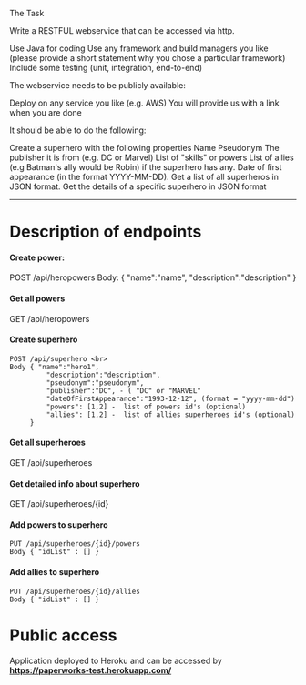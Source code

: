 The Task

Write a RESTFUL webservice that can be accessed via http.

Use Java for coding
Use any framework and build managers you like (please provide a short statement why you chose a particular framework)
Include some testing (unit, integration, end-to-end)
 

The webservice needs to be publicly available:

Deploy on any service you like (e.g. AWS)
You will provide us with a link when you are done

It should be able to do the following:

Create a superhero with the following properties
Name
Pseudonym
The publisher it is from (e.g. DC or Marvel)
List of "skills" or powers
List of allies (e.g Batman's ally would be Robin) if the superhero has any.
Date of first appearance (in the format YYYY-MM-DD).
Get a list of all superheros in JSON format.
Get the details of a specific superhero in JSON format

-------------------------------------------------------

<h1> Description of endpoints </h1>

<h4> Create power:  </h4>
    POST /api/heropowers 
    Body: { "name":"name", "description":"description" }

<h4> Get all powers </h4> 
    GET /api/heropowers 
      
<h4> Create superhero </h4>

    POST /api/superhero <br>   
    Body { "name":"hero1",
             "description":"description",
             "pseudonym":"pseudonym",
             "publisher":"DC", - ( "DC" or "MARVEL"
             "dateOfFirstAppearance":"1993-12-12", (format = "yyyy-mm-dd")
             "powers": [1,2] -  list of powers id's (optional)
             "allies": [1,2] -  list of allies superheroes id's (optional) 
         }
<h4>  Get all superheroes </h4> 
    GET /api/superheroes 

<h4> Get detailed info about superhero </h4>
    GET /api/superheroes/{id}
    
<h4> Add powers to superhero </h4> 

    PUT /api/superheroes/{id}/powers   
    Body { "idList" : [] }

<h4> Add allies to superhero </h4>

    PUT /api/superheroes/{id}/allies    
    Body { "idList" : [] }


<h1> Public access </h1>

Application deployed to Heroku and can be accessed by <b> https://paperworks-test.herokuapp.com/ </b>